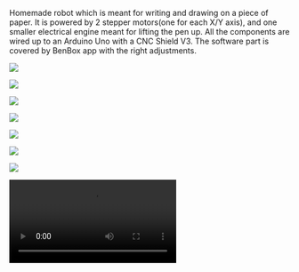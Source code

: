 Homemade robot which is meant for writing and drawing on a piece of paper. It is powered by 2 stepper motors(one for each X/Y axis), and one smaller electrical engine meant for lifting the pen up. 
All the components are wired up to an  Arduino Uno with a CNC Shield V3. The software part is covered by BenBox app with the right adjustments.


![](https://github.com/BirouRares/Personal-Projects/blob/main/Homework%20writing%20robot/IMG_20190506_154634.jpg)

![](https://github.com/BirouRares/Personal-Projects/blob/main/Homework%20writing%20robot/IMG_20190506_154628.jpg)

![](https://github.com/BirouRares/Personal-Projects/blob/main/Homework%20writing%20robot/60131289_290106205207806_501040941902069760_n.jpg)

![](https://github.com/BirouRares/Personal-Projects/blob/main/Homework%20writing%20robot/59913171_286255775660582_3254099576885346304_n.jpg)

![](https://github.com/BirouRares/Personal-Projects/blob/main/Homework%20writing%20robot/59911048_1096129467238734_7876187499297505280_n.jpg)

![](https://github.com/BirouRares/Personal-Projects/blob/main/Homework%20writing%20robot/59435638_295610198026753_521042346901504000_n.jpg)

![](https://github.com/BirouRares/Personal-Projects/blob/main/Homework%20writing%20robot/IMG_20190510_145824.jpg)

![](https://github.com/BirouRares/Personal-Projects/blob/main/Homework%20writing%20robot/video-1557427199.mp4)

